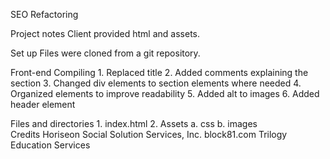 SEO Refactoring

Project notes
Client provided html and assets. 

Set up
Files were cloned from a git repository. 

Front-end Compiling
    1. Replaced title
    2. Added comments explaining the section
    3. Changed div elements to section elements where needed
    4. Organized elements to improve readability 
    5. Added alt to images
    6. Added header element 

Files and directories
    1. index.html
    2. Assets
        a. css
        b. images    
Credits 
Horiseon Social Solution Services, Inc.
block81.com
Trilogy Education Services